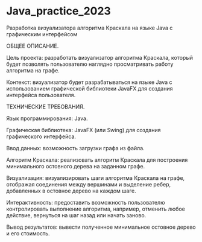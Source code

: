 # Java_practice_2023
 Разработка визуализатора алгоритма Краскала на языке Java с графическим интерфейсом  
 

 ОБЩЕЕ ОПИСАНИЕ.  
 
 Цель проекта: разработать визуализатор алгоритма Краскала, который будет позволять пользователю наглядно просматривать работу алгоритма на графе.  
 
 Контекст: визуализатор будет разрабатываться на языке Java с использованием графической библиотеки JavaFX для создания интерфейса пользователя.  
 

 ТЕХНИЧЕСКИЕ ТРЕБОВАНИЯ.  
 
 Язык программирования: Java.  
 
 Графическая библиотека: JavaFX (или Swing) для создания графического интерфейса.  
 
 Ввод данных: возможность загрузки графа из файла.  
 
 Алгоритм Краскала: реализовать алгоритм Краскала для построения минимального остовного дерева на заданном графе.  
 
 Визуализация: визуализировать шаги алгоритма Краскала на графе, отображая соединения между вершинами и выделение ребер, добавленных в остовное дерево на каждом шаге.  
 
 Интерактивность: предоставить возможность пользователю контролировать выполнение алгоритма, например, отменить любое действие, вернуться на шаг назад или начать заново.  
 
 Вывод результатов: вывести полученное минимальное остовное дерево и его стоимость.
